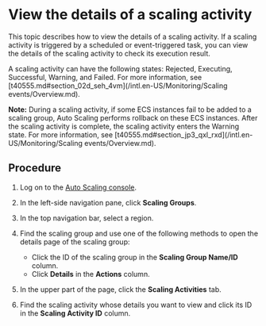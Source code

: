 # View the details of a scaling activity

This topic describes how to view the details of a scaling activity. If a scaling activity is triggered by a scheduled or event-triggered task, you can view the details of the scaling activity to check its execution result.

A scaling activity can have the following states: Rejected, Executing, Successful, Warning, and Failed. For more information, see [t40555.md\#section\_02d\_seh\_4vm](/intl.en-US/Monitoring/Scaling events/Overview.md).

**Note:** During a scaling activity, if some ECS instances fail to be added to a scaling group, Auto Scaling performs rollback on these ECS instances. After the scaling activity is complete, the scaling activity enters the Warning state. For more information, see [t40555.md\#section\_jp3\_qxl\_rxd](/intl.en-US/Monitoring/Scaling events/Overview.md).

## Procedure

1.  Log on to the [Auto Scaling console](https://essnew.console.aliyun.com/).

2.  In the left-side navigation pane, click **Scaling Groups**.

3.  In the top navigation bar, select a region.

4.  Find the scaling group and use one of the following methods to open the details page of the scaling group:

    -   Click the ID of the scaling group in the **Scaling Group Name/ID** column.
    -   Click **Details** in the **Actions** column.
5.  In the upper part of the page, click the **Scaling Activities** tab.

6.  Find the scaling activity whose details you want to view and click its ID in the **Scaling Activity ID** column.


